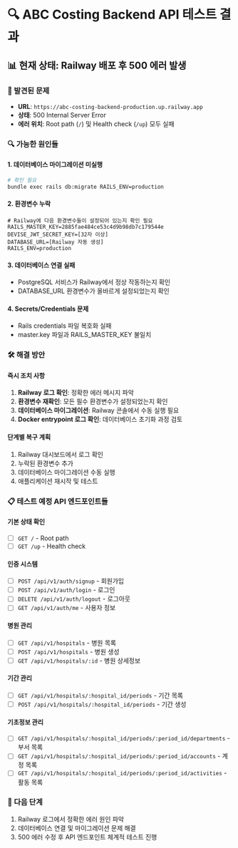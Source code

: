 # 🔍 ABC Costing Backend API 테스트 결과

## 📊 현재 상태: Railway 배포 후 500 에러 발생

### 🚨 발견된 문제
- **URL**: `https://abc-costing-backend-production.up.railway.app`
- **상태**: 500 Internal Server Error
- **에러 위치**: Root path (`/`) 및 Health check (`/up`) 모두 실패

### 🔍 가능한 원인들

#### 1. **데이터베이스 마이그레이션 미실행**
```bash
# 확인 필요
bundle exec rails db:migrate RAILS_ENV=production
```

#### 2. **환경변수 누락**
```env
# Railway에 다음 환경변수들이 설정되어 있는지 확인 필요
RAILS_MASTER_KEY=2885fae484ce53c4d9b98db7c179544e
DEVISE_JWT_SECRET_KEY=[32자 이상]
DATABASE_URL=[Railway 자동 생성]
RAILS_ENV=production
```

#### 3. **데이터베이스 연결 실패**
- PostgreSQL 서비스가 Railway에서 정상 작동하는지 확인
- DATABASE_URL 환경변수가 올바르게 설정되었는지 확인

#### 4. **Secrets/Credentials 문제**
- Rails credentials 파일 복호화 실패
- master.key 파일과 RAILS_MASTER_KEY 불일치

### 🛠️ 해결 방안

#### 즉시 조치 사항
1. **Railway 로그 확인**: 정확한 에러 메시지 파악
2. **환경변수 재확인**: 모든 필수 환경변수가 설정되었는지 확인
3. **데이터베이스 마이그레이션**: Railway 콘솔에서 수동 실행 필요
4. **Docker entrypoint 로그 확인**: 데이터베이스 초기화 과정 검토

#### 단계별 복구 계획
1. Railway 대시보드에서 로그 확인
2. 누락된 환경변수 추가
3. 데이터베이스 마이그레이션 수동 실행
4. 애플리케이션 재시작 및 테스트

### 📋 테스트 예정 API 엔드포인트들

#### 기본 상태 확인
- [ ] `GET /` - Root path
- [ ] `GET /up` - Health check

#### 인증 시스템
- [ ] `POST /api/v1/auth/signup` - 회원가입
- [ ] `POST /api/v1/auth/login` - 로그인
- [ ] `DELETE /api/v1/auth/logout` - 로그아웃
- [ ] `GET /api/v1/auth/me` - 사용자 정보

#### 병원 관리
- [ ] `GET /api/v1/hospitals` - 병원 목록
- [ ] `POST /api/v1/hospitals` - 병원 생성
- [ ] `GET /api/v1/hospitals/:id` - 병원 상세정보

#### 기간 관리
- [ ] `GET /api/v1/hospitals/:hospital_id/periods` - 기간 목록
- [ ] `POST /api/v1/hospitals/:hospital_id/periods` - 기간 생성

#### 기초정보 관리
- [ ] `GET /api/v1/hospitals/:hospital_id/periods/:period_id/departments` - 부서 목록
- [ ] `GET /api/v1/hospitals/:hospital_id/periods/:period_id/accounts` - 계정 목록
- [ ] `GET /api/v1/hospitals/:hospital_id/periods/:period_id/activities` - 활동 목록

### 🎯 다음 단계
1. Railway 로그에서 정확한 에러 원인 파악
2. 데이터베이스 연결 및 마이그레이션 문제 해결
3. 500 에러 수정 후 API 엔드포인트 체계적 테스트 진행